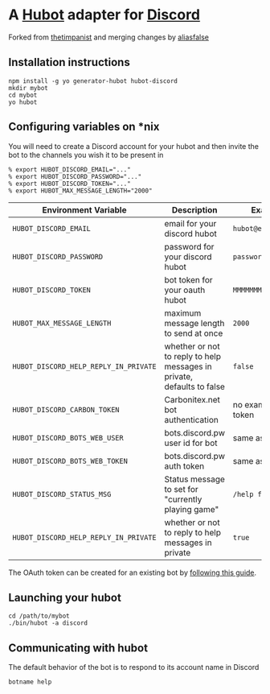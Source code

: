 # A [Hubot](https://github.com/github/hubot) adapter for [Discord](https://discordapp.com/)

Forked from [thetimpanist](https://github.com/thetimpanist) and merging changes by [aliasfalse](https://github.com/aliasfalse)

## Installation instructions

    npm install -g yo generator-hubot hubot-discord
    mkdir mybot
    cd mybot
    yo hubot

## Configuring variables on *nix
You will need to create a Discord account for your hubot and then invite the bot
to the channels you wish it to be present in

    % export HUBOT_DISCORD_EMAIL="..."
    % export HUBOT_DISCORD_PASSWORD="..."
    % export HUBOT_DISCORD_TOKEN="..."
    % export HUBOT_MAX_MESSAGE_LENGTH="2000"

Environment Variable | Description | Example
--- | --- | ---
`HUBOT_DISCORD_EMAIL` | email for your discord hubot | `hubot@example.org`
`HUBOT_DISCORD_PASSWORD`  | password for your discord hubot | `password`
`HUBOT_DISCORD_TOKEN` | bot token for your oauth hubot | `MMMMMMMM`
`HUBOT_MAX_MESSAGE_LENGTH` | maximum message length to send at once | `2000`
`HUBOT_DISCORD_HELP_REPLY_IN_PRIVATE` |  whether or not to reply to help messages in private, defaults to false | `false`
`HUBOT_DISCORD_CARBON_TOKEN` | Carbonitex.net bot authentication | no example, it's a token
`HUBOT_DISCORD_BOTS_WEB_USER` |  bots.discord.pw user id for bot | same as above
`HUBOT_DISCORD_BOTS_WEB_TOKEN` |  bots.discord.pw auth token | same as above
`HUBOT_DISCORD_STATUS_MSG` | Status message to set for "currently playing game" | `/help for help`
`HUBOT_DISCORD_HELP_REPLY_IN_PRIVATE` | whether or not to reply to help messages in private | `true`

The OAuth token can be created for an existing bot by [following this guide](https://github.com/DoNotSpamPls/repository/wiki/How-to-convert-your-bot-account-in-the-API).

## Launching your hubot
    
    cd /path/to/mybot
    ./bin/hubot -a discord

## Communicating with hubot
The default behavior of the bot is to respond to its account name in Discord

    botname help
